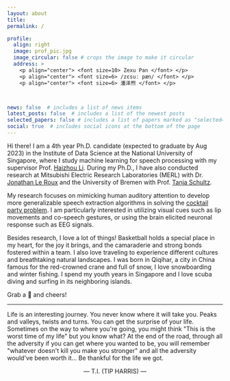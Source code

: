 ```yaml
---
layout: about
title: 
permalink: /

profile:
  align: right
  image: prof_pic.jpg
  image_circular: false # crops the image to make it circular
  address: >
    <p align="center"> <font size=10> Zexu Pan </font> </p>
    <p align="center"> <font size=6> /zɛsuː pæn/ </font> </p>
    <p align="center"> <font size=6> 潘泽煦 </font> </p>



news: false  # includes a list of news items
latest_posts: false  # includes a list of the newest posts
selected_papers: false # includes a list of papers marked as "selected={true}"
social: true  # includes social icons at the bottom of the page
---
```


Hi there! I am a 4th year Ph.D. candidate (expected to graduate by Aug 2023) in the Institute of Data Science at the National University of Singapore, where I study machine learning for speech processing with my supervisor Prof. [Haizhou Li](https://scholar.google.com/citations?user=z8_x7C8AAAAJ&hl=en&oi=ao). During my Ph.D., I have also conducted research at Mitsubishi Electric Research Laboratories (MERL) with Dr. [Jonathan Le Roux](https://scholar.google.com/citations?user=aUpxty8AAAAJ&hl=en&oi=ao) and the University of Bremen with Prof. [Tanja Schultz](https://scholar.google.com/citations?user=CupDmmcAAAAJ&hl=en&oi=ao). 


My research focuses on mimicking human auditory attention to develop more generalizable speech extraction algorithms in solving the [cocktail party problem](https://en.wikipedia.org/wiki/Cocktail_party_effect). I am particularly interested in utilizing visual cues such as lip movements and co-speech gestures, or using the brain elicited neuronal response such as EEG signals.


Besides research, I love a lot of things! Basketball holds a special place in my heart, for the joy it brings, and the camaraderie and strong bonds fostered within a team. I also love traveling to experience different cultures and breathtaking natural landscapes. I was born in Qiqihar, a city in China famous for the red-crowned crane and full of snow, I love snowboarding and winter fishing. I spend my youth years in Singapore and I love scuba diving and surfing in its neighboring islands.  

Grab a 🍺 and cheers!



---

Life is an interesting journey. You never know where it will take you. Peaks and valleys, twists and turns. You can get the surprise of your life. Sometimes on the way to where you're going, you might think "This is the worst time of my life" but you know what? At the end of the road, through all the adversity if you can get where you wanted to be, you will remember "whatever doesn't kill you make you stronger" and all the adversity would've been worth it... Be thankful for the life we got.

<p align="center"> — T.I. (TIP HARRIS) — </p>

